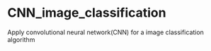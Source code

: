# CNN_image_classification
Apply convolutional neural network(CNN) for a image classification algorithm
